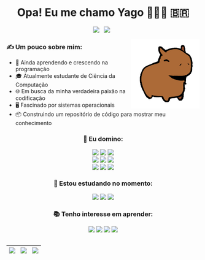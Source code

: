 <!--
Olá! Se você está lendo isso, provavelmente teve algum tipo de interesse em meu perfil.
Sinta-se à vontade para usar este código e criar o seu próprio perfil!
A única coisa que peço é que deixe o link para este repositório no seu perfil.
(E claro, substitua as informações com as suas)

Esse não é meu único perfil, existem outros formatos de README que você pode usar nessa mesma
pasta, em #options. Sinta-se à vontade para explorar e escolher o que mais lhe agradar.

ATENÇÃO: Para que este arquivo funcione, você precisa renomeá-lo para "README.md", sem as aspas.
Escolha entre as opções de idioma disponíveis e renomeie o arquivo de acordo. Por exemplo, se você
quiser usar o português, apague o arquivo "en-us.md" e renomeie este arquivo para "README.md".
Lembre-se também de deixar o arquivo README.md no diretório raiz do seu perfil juntamente com
a pasta assets para que o GitHub possa reconhecê-lo.

Se tiver alguma dúvida, pode me contatar no Discord, sem problemas.
-->

<!-- Título central -->
<h1 align="center">Opa! Eu me chamo Yago 👨🏻‍💻 🇧🇷</h1>

<!-- Seção de links para redes sociais ou contato -->
<!--
Coloque aqui os links para as suas redes sociais. Altere o "href" para o link que deseja usar
e o "src" para o ícone da rede social que deseja usar. Você pode encontrar todos os ícones
disponíveis em https://simpleicons.org/.
 -->
<div id="links" align="center" width="25">
  <a href="https://discordapp.com/users/405423872754712586"><img src="https://img.shields.io/badge/converse%20comigo-5865F2?style=for-the-badge&logo=discord&logoColor=white"></a> &nbsp;
  <a href="mailto:yagoprs.santoscontato@gmail.com"><img src="https://img.shields.io/badge/-profissional-%23333?style=for-the-badge&logo=gmail&logoColor=white"></a> &nbsp;
</div>

<!-- Seção de introdução pessoal -->
<!--
Coloque aqui as suas informações pessoais. Eu recomendo que você faça um texto curto, mas
que seja o suficiente para que as pessoas saibam quem você é. Seja criativo!
 -->
<p id="bio"></p>

<!-- Imagens à direita -->
<!--
Coloque aqui as imagens que você deseja exibir à direita do seu perfil. Você pode colocar
quantas imagens quiser, mas eu recomendo que você não coloque mais do que 2. Você pode
também alterar o tamanho das imagens, mas eu recomendo que você não altere o tamanho
vertical das imagens, pois isso pode quebrar o layout do seu perfil.
 
Além disso, não utilize as mesmas imagens que eu estou usando aqui. Você pode encontrar
imagens gratuitas pela internet ou criar as suas próprias (como eu fiz).
 -->
<div id="image">
  <!-- <img src="assets/laptopLinux.gif" height="180" width="140" align="right"/> -->
  <img src="assets/capybara.gif" height="180" align="right"/>
</div>


<!-- Seção de informações pessoais -->
<!--
Coloque aqui as suas informações pessoais. Você pode colocar quantas informações quiser,
mas eu recomendo que você deixe o tamanho da lista proporcional ao tamanho da imagem que
você colocou ao lado dessa lista.

Aqui, você pode colocar informações como o seu nome, idade, localização, ou fazer como eu
e colocar informações mais pessoais, como hobbies, interesses, etc.
 -->
<div id="aboutme" align="left"> 
  <h3>✍ Um pouco sobre mim:</h3>
  <ul>
    <li>🌱 Ainda aprendendo e crescendo na programação</li>
    <li>🎓 Atualmente estudante de Ciência da Computação</li>
    <li>🌐 Em busca da minha verdadeira paixão na codificação</li>
    <li>🖥️ Fascinado por sistemas operacionais</li>
    <li>📦 Construindo um repositório de código para mostrar meu conhecimento</li>
  </ul>
</div>


<!-- Seção de habilidades e ferramentas -->
<!--
Coloque aqui as suas habilidades e ferramentas que você utiliza. Você pode colocar quantas
habilidades e ferramentas quiser. Eu recomendo colocar em grande quantidade mas não exagere.

Essa seção é dividida em duas partes: "Eu domino" e "Tenho interesse em aprender".
-->
<div id="tech" align="center">
  <div id="skills">
    <!--
    Coloque aqui colocar as habilidades e ferramentas que você já utiliza ou tem mais
    experiência. Não tem problema colocar muitas,m mas apenas mostre o que você 
    REALMENTE sabe!
    -->
    <h3>🧠 Eu domino:</h3>
    <!-- Deixe o "#" em href para tornar os links não clicáveis -->
    <a href="#"><img src="https://img.shields.io/badge/Python-blue?style=for-the-badge&logo=python&logoColor=white"></a>
    <a href="#"><img src="https://img.shields.io/badge/Git-F05032?style=for-the-badge&logo=git&logoColor=white"></a>
    <a href="#"><img src="https://img.shields.io/badge/Vim-019733?style=for-the-badge&logo=vim&logoColor=white"></a><br>
    <a href="#"><img src="https://img.shields.io/badge/VS%20Code-007ACC?style=for-the-badge&logo=visual-studio-code&logoColor=white"></a>
    <a href="#"><img src="https://img.shields.io/badge/Canva-00C4CC?style=for-the-badge&logo=canva&logoColor=white"></a>
    <a href="#"><img src="https://img.shields.io/badge/Notion-000000?style=for-the-badge&logo=notion&logoColor=white"></a><br>
    <a href="#"><img src="https://img.shields.io/badge/Windows-0078D6?style=for-the-badge&logo=windows&logoColor=white"></a>
    <a href="#"><img src="https://img.shields.io/badge/Linux-FCC624?style=for-the-badge&logo=linux&logoColor=white"></a>
    <a href="#"><img src="https://img.shields.io/badge/Debian-A81D33?style=for-the-badge&logo=debian&logoColor=white"></a>
  </div>
  
  <div id="studying" align="center">
    <!--
    Coloque aqui as habilidades e ferramentas que você está estudando no momento.
    Eu recomendo colocar ferramentas que você já tenha um conhecimento básico e que você 
    esteja buscando aprofundar o seu conhecimento.
    -->
    <h3>📖 Estou estudando no momento:</h3>
    <!-- Deixe o "#" em href para tornar os links não clicáveis -->
    <a href="#"><img src="https://img.shields.io/badge/Java-orange?style=for-the-badge&logo=java&logoColor=white"></a>
    <a href="#"><img src="https://img.shields.io/badge/C-A8B9CC?style=for-the-badge&logo=c&logoColor=white"></a>
    <a href="#"><img src="https://img.shields.io/badge/C++-blue?style=for-the-badge&logo=c%2B%2B&logoColor=white"></a>
    <!-- Adicione mais tecnologias que você está estudando no momento aqui -->
  </div>

  <div id="interesting">
    <!--
    Coloque aqui as habilidades e ferramentas que você tem interesse em aprender.
    Aqui eu recomendo que você coloque poucas, mas que você REALMENTE tenha interesse em aprender.
    -->
    <h3>📚 Tenho interesse em aprender:</h3>
    <!-- Deixe o "#" em href para tornar os links não clicáveis -->
    <a href="#"><img src="https://img.shields.io/badge/Docker-2496ED?style=for-the-badge&logo=docker&logoColor=white"></a>
    <a href="#"><img src="https://img.shields.io/badge/Arch-1793D1?style=for-the-badge&logo=arch-linux&logoColor=white"></a>
    <a href="#"><img src="https://img.shields.io/badge/Kali-557C94?style=for-the-badge&logo=kali-linux&logoColor=white"></a>
    <a href="#"><img src="https://img.shields.io/badge/Bash-4EAA25?style=for-the-badge&logo=gnu-bash&logoColor=white"></a>

  </div>
</div>


<br>

<!-- Seção de estatísticas -->
<!--
Aqui eu fiz uma seção de estatísticas para o meu perfil. Você pode fazer uma também, mas
eu recomendo que você não copie o meu código. Você pode pesquisar por outras formas de
fazer uma seção de estatísticas para o seu perfil.

Caso esteja se perguntando, sim, existem outras formas de fazer essa mesma seção de
estatísticas usando tables, mas fiquei com preguiça de fazer isso. Simples assim.

Caso insista em utilizar, você pode alterar o tema das estatísticas e o nome de usuário
para o seu nome de usuário do GitHub. Você pode encontrar mais temas em
https://github.com/vn7n24fzkq/github-profile-summary-cards
-->

| ![](http://github-profile-summary-cards.vercel.app/api/cards/stats?username=yagoprssantos&&theme=gruvbox) | ![](http://github-profile-summary-cards.vercel.app/api/cards/repos-per-language?username=yagoprssantos&hide=Html&&theme=gruvbox) | ![](http://github-profile-summary-cards.vercel.app/api/cards/most-commit-language?username=yagoprssantos&&theme=gruvbox) |
| :-: | :-: | :-: |

<!--
Bom, é isso! Espero que você tenha gostado do meu perfil e que tenha conseguido criar o
seu próprio perfil. Recomendo seriamente que você não copie o meu código, fazer o seu
próprio código é uma ótima forma de aprender e de sentir orgulho do seu trabalho.

Mas se você insistir em utilizar, não tem problema, eu não vou te impedir. Só peço que
você deixe o link para este repositório no seu perfil, é o mínimo que você pode fazer,
não é mesmo? ;)
-->
